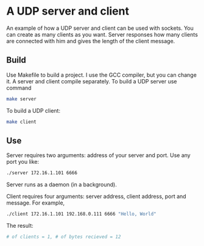 # A UDP server and client
An example of how a UDP server and client can be used with sockets.
You can create as many clients as you want. Server responses how many clients
are connected with him and gives the length of the client message.

## Build
Use Makefile to build a project.  I use the GCC compiler, but you can change
it. A server and client compile separately. To build a UDP server use command

```bash
make server
```
To build a UDP client:

```bash
make client
```

## Use
Server requires two arguments: address of your server and port. Use any port
you like:

```bash
./server 172.16.1.101 6666
```

Server runs as a daemon (in a background).

Client requires four arguments: server address, client address, port and
message. For example,

```bash
./client 172.16.1.101 192.168.0.111 6666 "Hello, World"
```

The result:

```bash
# of clients = 1, # of bytes recieved = 12
```

